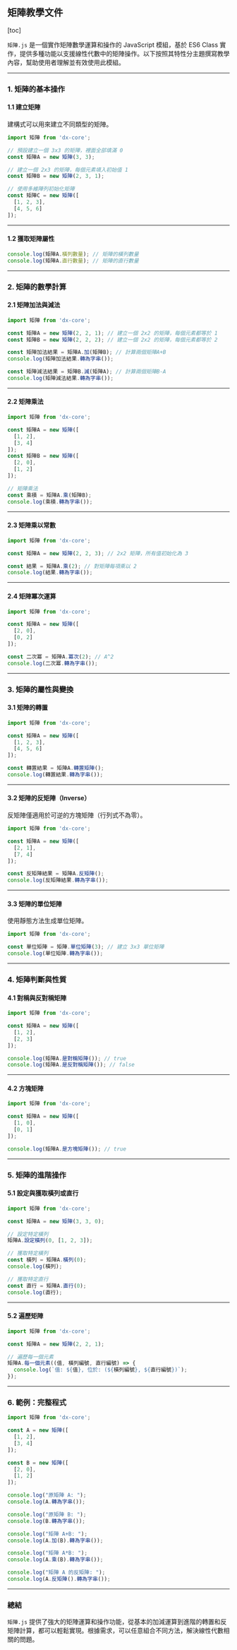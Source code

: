 ## 矩陣教學文件

[toc]

`矩陣.js` 是一個實作矩陣數學運算和操作的 JavaScript 模組，基於 ES6 Class 實作，提供多種功能以支援線性代數中的矩陣操作。以下按照其特性分主題撰寫教學內容，幫助使用者理解並有效使用此模組。

---

### 1. **矩陣的基本操作**

#### 1.1 建立矩陣
建構式可以用來建立不同類型的矩陣。

```javascript
import 矩陣 from 'dx-core';

// 預設建立一個 3x3 的矩陣，裡面全部填滿 0
const 矩陣A = new 矩陣(3, 3);

// 建立一個 2x3 的矩陣，每個元素填入初始值 1
const 矩陣B = new 矩陣(2, 3, 1);

// 使用多維陣列初始化矩陣
const 矩陣C = new 矩陣([
  [1, 2, 3],
  [4, 5, 6]
]);
```

---

#### 1.2 獲取矩陣屬性
```javascript
console.log(矩陣A.橫列數量); // 矩陣的橫列數量
console.log(矩陣A.直行數量); // 矩陣的直行數量
```

---

### 2. **矩陣的數學計算**

#### 2.1 矩陣加法與減法
```javascript
import 矩陣 from 'dx-core';

const 矩陣A = new 矩陣(2, 2, 1); // 建立一個 2x2 的矩陣，每個元素都等於 1
const 矩陣B = new 矩陣(2, 2, 2); // 建立一個 2x2 的矩陣，每個元素都等於 2

const 矩陣加法結果 = 矩陣A.加(矩陣B); // 計算兩個矩陣A+B
console.log(矩陣加法結果.轉為字串());

const 矩陣減法結果 = 矩陣B.減(矩陣A); // 計算兩個矩陣B-A
console.log(矩陣減法結果.轉為字串());
```

---

#### 2.2 矩陣乘法
```javascript
import 矩陣 from 'dx-core';

const 矩陣A = new 矩陣([
  [1, 2],
  [3, 4]
]);
const 矩陣B = new 矩陣([
  [2, 0],
  [1, 2]
]);

// 矩陣乘法
const 乘積 = 矩陣A.乘(矩陣B);
console.log(乘積.轉為字串());
```

---

#### 2.3 矩陣乘以常數
```javascript
import 矩陣 from 'dx-core';

const 矩陣A = new 矩陣(2, 2, 3); // 2x2 矩陣，所有值初始化為 3

const 結果 = 矩陣A.乘(2); // 對矩陣每項乘以 2
console.log(結果.轉為字串());
```

---

#### 2.4 矩陣冪次運算
```javascript
import 矩陣 from 'dx-core';

const 矩陣A = new 矩陣([
  [2, 0],
  [0, 2]
]);

const 二次冪 = 矩陣A.冪次(2); // A^2
console.log(二次冪.轉為字串());
```

---

### 3. **矩陣的屬性與變換**

#### 3.1 矩陣的轉置
```javascript
import 矩陣 from 'dx-core';

const 矩陣A = new 矩陣([
  [1, 2, 3],
  [4, 5, 6]
]);

const 轉置結果 = 矩陣A.轉置矩陣();
console.log(轉置結果.轉為字串());
```

---

#### 3.2 矩陣的反矩陣（Inverse）
反矩陣僅適用於可逆的方塊矩陣（行列式不為零）。

```javascript
import 矩陣 from 'dx-core';

const 矩陣A = new 矩陣([
  [2, 1],
  [7, 4]
]);

const 反矩陣結果 = 矩陣A.反矩陣();
console.log(反矩陣結果.轉為字串());
```

---

#### 3.3 矩陣的單位矩陣
使用靜態方法生成單位矩陣。

```javascript
import 矩陣 from 'dx-core';

const 單位矩陣 = 矩陣.單位矩陣(3); // 建立 3x3 單位矩陣
console.log(單位矩陣.轉為字串());
```

---

### 4. **矩陣判斷與性質**

#### 4.1 對稱與反對稱矩陣
```javascript
import 矩陣 from 'dx-core';

const 矩陣A = new 矩陣([
  [1, 2],
  [2, 3]
]);

console.log(矩陣A.是對稱矩陣()); // true
console.log(矩陣A.是反對稱矩陣()); // false
```

---

#### 4.2 方塊矩陣
```javascript
import 矩陣 from 'dx-core';

const 矩陣A = new 矩陣([
  [1, 0],
  [0, 1]
]);

console.log(矩陣A.是方塊矩陣()); // true
```

---

### 5. **矩陣的進階操作**

#### 5.1 設定與獲取橫列或直行
```javascript
import 矩陣 from 'dx-core';

const 矩陣A = new 矩陣(3, 3, 0);

// 設定特定橫列
矩陣A.設定橫列(0, [1, 2, 3]);

// 獲取特定橫列
const 橫列 = 矩陣A.橫列(0);
console.log(橫列);

// 獲取特定直行
const 直行 = 矩陣A.直行(0);
console.log(直行);
```

---

#### 5.2 遍歷矩陣
```javascript
import 矩陣 from 'dx-core';

const 矩陣A = new 矩陣(2, 2, 1);

// 遍歷每一個元素
矩陣A.每一個元素((值, 橫列編號, 直行編號) => {
  console.log(`值: ${值}, 位於: (${橫列編號}, ${直行編號})`);
});
```

---

### 6. **範例：完整程式**

```javascript
import 矩陣 from 'dx-core';

const A = new 矩陣([
  [1, 2],
  [3, 4]
]);

const B = new 矩陣([
  [2, 0],
  [1, 2]
]);

console.log("原矩陣 A: ");
console.log(A.轉為字串());

console.log("原矩陣 B: ");
console.log(B.轉為字串());

console.log("矩陣 A+B: ");
console.log(A.加(B).轉為字串());

console.log("矩陣 A*B: ");
console.log(A.乘(B).轉為字串());

console.log("矩陣 A 的反矩陣: ");
console.log(A.反矩陣().轉為字串());
```

---

### 總結

`矩陣.js` 提供了強大的矩陣運算和操作功能，從基本的加減運算到進階的轉置和反矩陣計算，都可以輕鬆實現。根據需求，可以任意組合不同方法，解決線性代數相關的問題。